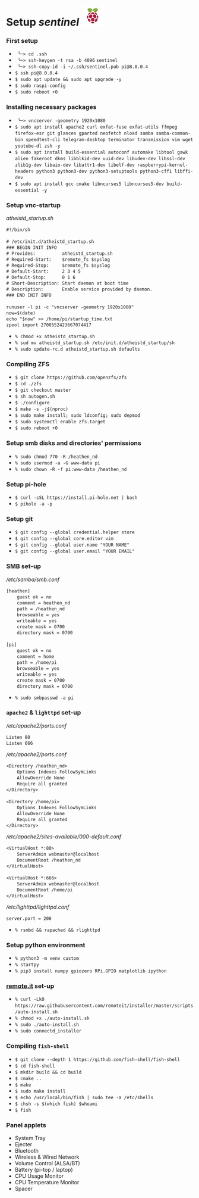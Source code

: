 # Setup *sentinel* ![flameboi! image](https://github.com/atheistd/atheistd.github.io/raw/master/assets/sentinel/sentinel.jpg)




### First setup

- ` ╰─> cd .ssh`
- ` ╰─> ssh-keygen -t rsa -b 4096` `sentinel`
- ` ╰─> ssh-copy-id -i ~/.ssh/sentinel.pub pi@8.0.0.4`
- `$ ssh pi@8.0.0.4`
- `$ sudo apt update && sudo apt upgrade -y`
- `$ sudo raspi-config`
- `$ sudo reboot +0`




### Installing necessary packages

- ` ╰─> vncserver -geometry 1920x1080`
- `$ sudo apt install apache2 curl exfat-fuse exfat-utils ffmpeg firefox-esr git glances gparted neofetch nload samba samba-common-bin speedtest-cli telegram-desktop terminator transmission vim wget youtube-dl zsh -y`
- `$ sudo apt install build-essential autoconf automake libtool gawk alien fakeroot dkms libblkid-dev uuid-dev libudev-dev libssl-dev zlib1g-dev libaio-dev libattr1-dev libelf-dev raspberrypi-kernel-headers python3 python3-dev python3-setuptools python3-cffi libffi-dev`
- `$ sudo apt install gcc cmake libncurses5 libncurses5-dev build-essential -y`



### Setup vnc-startup

*atheistd_startup.sh*
```
#!/bin/sh

# /etc/init.d/atheistd_startup.sh
### BEGIN INIT INFO
# Provides:          atheistd_startup.sh
# Required-Start:    $remote_fs $syslog
# Required-Stop:     $remote_fs $syslog
# Default-Start:     2 3 4 5
# Default-Stop:      0 1 6
# Short-Description: Start daemon at boot time
# Description:       Enable service provided by daemon.
### END INIT INFO

runuser -l pi -c "vncserver -geometry 1920x1080"
now=$(date)
echo "$now" >> /home/pi/startup_time.txt
zpool import 2700552423667074417
```

- `% chmod +x atheistd_startup.sh`
- `% sud mv atheistd_startup.sh /etc/init.d/atheistd_startup/sh`
- `% sudo update-rc.d atheistd_startup.sh defaults`




### Compiling ZFS

- `$ git clone https://github.com/openzfs/zfs`
- `$ cd ./zfs`
- `$ git checkout master`
- `$ sh autogen.sh`
- `$ ./configure`
- `$ make -s -j$(nproc)`
- `$ sudo make install; sudo ldconfig; sudo depmod`
- `$ sudo systemctl enable zfs.target`
- `$ sudo reboot +0`




### Setup smb disks and directories' permissions

- `% sudo chmod 770 -R /heathen_nd`
- `% sudo usermod -a -G www-data pi`
- `% sudo chown -R -f pi:www-data /heathen_nd`




### Setup pi-hole
- `$ curl -sSL https://install.pi-hole.net | bash`
- `$ pihole -a -p`




### Setup git
- `$ git config --global credential.helper store`
- `$ git config --global core.editor vim`
- `$ git config --global user.name "YOUR NAME"`
- `$ git config --global user.email "YOUR EMAIL"`




### SMB set-up

*/etc/samba/smb.conf*
```
[heathen]
	guest ok = no
	comment = heathen_nd
	path = /heathen_nd
	browseable = yes
	writeable = yes
	create mask = 0700
	directory mask = 0700

[pi]
	guest ok = no
	comment = home
	path = /home/pi
	browseable = yes
	writeable = yes
	create mask = 0700
	directory mask = 0700
```

- `% sudo smbpasswd -a pi`




### `apache2` & `lighttpd` set-up

*/etc/apache2/ports.conf*
```
Listen 80
Listen 666
```

*/etc/apache2/ports.conf*
```
<Directory /heathen_nd>
	Options Indexes FollowSymLinks
	AllowOverride None
	Require all granted
</Directory>

<Directory /home/pi>
	Options Indexes FollowSymLinks
	AllowOverride None
	Require all granted
</Directory>
```


*/etc/apache2/sites-available/000-default.conf*
```
<VirtualHost *:80>
	ServerAdmin webmaster@localhost
	DocumentRoot /heathen_nd
</VirtualHost>

<VirtualHost *:666>
	ServerAdmin webmaster@localhost
	DocumentRoot /home/pi
</VirtualHost>
```

*/etc/lighttpd/lighttpd.conf*
```
server.port = 200
```

- `% rsmbd && rapached && rlighttpd`




### Setup python environment

- `% python3 -m venv custom`
- `% startpy`
- `% pip3 install numpy gpiozero RPi.GPIO matplotlib ipython`




### [remote.it](http://remote.it/) set-up

- `% curl -LkO https://raw.githubusercontent.com/remoteit/installer/master/scripts/auto-install.sh`
- `% chmod +x ./auto-install.sh`
- `% sudo ./auto-install.sh`
- `% sudo connectd_installer`




### Compiling `fish-shell`
- `$ git clone --depth 1 https://github.com/fish-shell/fish-shell`
- `$ cd fish-shell`
- `$ mkdir build && cd build`
- `$ cmake ..`
- `$ make`
- `$ sudo make install`
- `$ echo /usr/local/bin/fish | sudo tee -a /etc/shells`
- `$ chsh -s $(which fish) $whoami`
- `$ fish`




### Panel applets

- System Tray
- Ejecter
- Bluetooth
- Wireless & Wired Network
- Volume Control (ALSA/BT)
- Battery (pi-top / laptop)
- CPU Usage Monitor
- CPU Temperature Monitor
- Spacer

